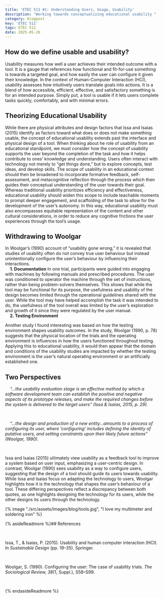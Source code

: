 ```yaml
---
title: 'ETEC 511 #1: Understanding Users, Usage, Usability'
description: "Working towards conceptualizing educational usability "
category: blogpost
key: 'ETEC 511'
tags: ETEC 511
date: 2025-05-26
---
```


## How do we define usable and usability?

Usability measures how well a user achieves their intended outcome with a tool. It is a gauge that references how functional and fit-for-use something is towards a targeted goal, and how easily the user can configure it given their knowledge. In the context of Human-Computer Interaction (HCI), usability assesses how intuitively users translate goals into actions. It is a blend of how accessible, efficient, effective, and satisfactory something is for an intended purpose. Simply put, a tool is usable if it lets users complete tasks quickly, comfortably, and with minimal errors. 

## Theorizing Educational Usability
While there are physical attributes and design factors that Issa and Isaias (2015) identify as factors toward what does or does not make something usable, the concept of educational usability extends past the interface and physical design of a tool.
When thinking about he role of usability from an educational standpoint, we must consider how the concept of usability supports the user beyond the completion of the task and how it helps contribute to ones’ knowledge and understanding. Users often interact with technology not merely to “get things done,” but to explore concepts, test ideas, and develop skills. The scope of usability in an educational context should then be broadened to incorporate formative feedback, self-assessment, and metacognitive reflection through the process which then guides their conceptual understanding of the user towards their goal. Whereas traditional usability prioritizes efficiency and effectiveness, educational usability should widen this scope to include teachable moments to prompt deeper engagement, and scaffolding of the task to allow for the development of the user’s autonomy. In this way, educational usability must also encompasses equitable representation of the content and other cultural considerations, in order to reduce any cognitive frictions the user experiences through the tool’s usage.

## Withdrawing to Woolgar
In Woolgar’s (1990) account of “usability gone wrong,” it is revealed that studies of usability often do not convey true user behaviour but instead unintentionally configure the user’s behaviour by influencing their interactions.
     <br>&nbsp;&nbsp;&nbsp;&nbsp;**1. Documentation** 
In one trial, participants were guided into engaging with machines by following manuals and prescribed procedures. The user was conditioned to operator the machine through the set of instructions, rather than being problem-solvers themselves. This shows that while the tool may be functional for its purpose, the usefulness and usability of the design becomes limited through the operational guidelines shared with the user. While the tool may have helped accomplish the  task it was intended to do, the usefulness of the tool overall was limited by the user’s exploration and growth of it since they were regulated by the user manual.
     <br>&nbsp;&nbsp;&nbsp;&nbsp;**2. Testing Environment**
     
Another study I found interesting was based on how the testing environment shapes usability outcomes. In the study, Woolgar (1990, p. 78) suggests that the physical location of the trials and the operating environment is influences in how the users functioned throughout testing. Applying this to educational usability, it would then appear that the domain and conditions of the usability studies are impacted by whether the testing environment is the user’s natural operating environment or an artificially established one.
       
## Two Perspectives
 &nbsp;&nbsp;&nbsp;&nbsp;*“…the usability evaluation stage is an effective method by which a software development team can establish the positive and negative aspects of its prototype releases, and make the required changes before the system is delivered to the target users” (Issa & Isaias, 2015, p. 29).*

<br>

 &nbsp;&nbsp;&nbsp;&nbsp;*“…the design and production of a new entity…amounts to a process of configuring its user, where ‘configuring’ includes defining the identity of putative users, and setting constraints upon their likely future actions” (Woolgar, 1990).*

<br>

Issa and Isaias (2015) ultimately view usability as a feedback tool to improve a system based on user input, emphasizing a user-centric design. In contrast, Woolgar (1990) sees usability as a way to configure users, suggesting that the design of a tool should guide its users towards usability. While Issa and Isaias focus on adapting the technology to users, Woolgar highlights how it is the technology that shapes the user’s behaviour of a tool. These differing perspectives reflect a discrepancy between both quotes, as one highlights designing the technology for its users, while the other designs its users through the technology.






{% image "./src/assets/images/blog/tools.jpg", "I love my multimeter and soldering iron" %}


{% asideReadmore %}## References

<br>

Issa, T., & Isaias, P. (2015). Usability and human computer interaction (HCI). *In Sustainable Design* (pp. 19–35). Springer.

<br>

Woolgar, S. (1990). Configuring the user: The case of usability trials. *The Sociological Review,* *38*(1, Suppl.), S58–S99.


<br>

{% endasideReadmore %}

